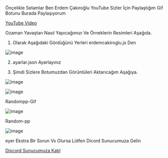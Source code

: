Önçelikle Selamlar Ben Erdem Çakıroğlu YouTube Sizler İçin Paylaştığım Gif Botunu Burada Paylaşıyorum

[YouTube Video](https://www.youtube.com/watch?v=fH4i9BoY04k)

Ozaman Yavaştan Nasıl Yapıcağımızı Ve Örneklerin Resimleri Aşağıda.

1. Olarak Aşağıdaki Gördüğünü Yerleri erdemcakiroglu.js Den 

![image](https://i.hizliresim.com/p2p3jf0.png)

2. ayarlar.json Ayarlayınız

3. Şimdi Sizlere Botumuzdan Görüntüleri Aktarıcağım Aşağıya.

![image](https://i.hizliresim.com/6khdzrb.png)

![image](https://i.hizliresim.com/j0w9xvc.png)

Randompp-Gif

![image](https://i.hizliresim.com/batk4p5.png)

Random-pp

![image](https://i.hizliresim.com/65kg353.png)

eyer Ekstra Bir Sorun Vs Olursa Lütfen Dicord Sunucumuza Gelin

[Discord Sunucumuza Katıl](https://discord.gg/JbgGQPsypT)

